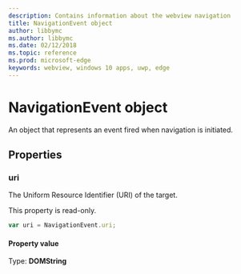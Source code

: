```yaml
---
description: Contains information about the webview navigation
title: NavigationEvent object
author: libbymc
ms.author: libbymc
ms.date: 02/12/2018
ms.topic: reference
ms.prod: microsoft-edge
keywords: webview, windows 10 apps, uwp, edge
---
```


# NavigationEvent object

An object that represents an event fired when navigation is initiated.

## Properties
    
### uri

The Uniform Resource Identifier (URI) of the target.

This property is read-only.

```js
var uri = NavigationEvent.uri;
```

#### Property value
Type: **DOMString**
